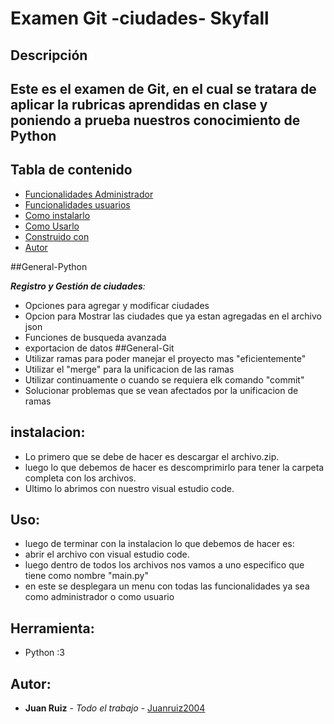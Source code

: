 # Examen Git -ciudades- Skyfall

## Descripción
Este es el examen de Git, en el cual se tratara de aplicar la rubricas aprendidas en clase y poniendo a prueba nuestros conocimiento de Python
---
## Tabla de contenido
 - [Funcionalidades Administrador](###Administrador)
 - [Funcionalidades usuarios](###Usuario)
 - [Como instalarlo](##Instalacion)
 - [Como Usarlo](##Uso)
 - [Construido con](##Herramienta)
 - [Autor](##Autor)
   
##General-Python

***Registro y Gestión de ciudades**:*

- Opciones para agregar y modificar ciudades
- Opcion para Mostrar las ciudades que ya estan agregadas en el archivo json
- Funciones de busqueda avanzada
- exportacion de datos
##General-Git
- Utilizar ramas para poder manejar el proyecto mas "eficientemente"
- Utilizar el "merge" para la unificacion de las ramas
- Utilizar continuamente o cuando se requiera elk comando "commit"
- Solucionar problemas que se vean afectados por la unificacion de ramas

## instalacion:
 - Lo primero que se debe de hacer es descargar el archivo.zip.
 - luego lo que debemos de hacer es descomprimirlo para tener la carpeta completa con los archivos.
 - Ultimo lo abrimos con nuestro visual estudio code.
## Uso:
  - luego de terminar con la instalacion lo que debemos de hacer es:
  - abrir el archivo con visual estudio code.
  - luego dentro de todos los archivos nos vamos a uno especifico que tiene como nombre "main.py"
  - en este se desplegara un menu con todas las funcionalidades ya sea como administrador o como usuario

## Herramienta:
- Python :3

## Autor:
* **Juan Ruiz** - *Todo el trabajo* - [Juanruiz2004](https://github.com/JuanRuiz2004)
    
